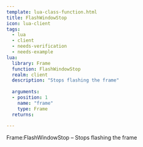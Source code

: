 ```yaml
---
template: lua-class-function.html
title: FlashWindowStop
icon: lua-client
tags:
  - lua
  - client
  - needs-verification
  - needs-example
lua:
  library: Frame
  function: FlashWindowStop
  realm: client
  description: "Stops flashing the frame"
  
  arguments:
  - position: 1
    name: "frame"
    type: Frame
  returns:
    
---
```


<div class="lua__search__keywords">
Frame:FlashWindowStop &#x2013; Stops flashing the frame
</div>
